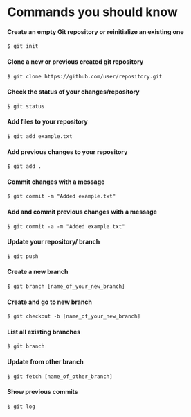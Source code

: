 # Commands you should know

#### Create an empty Git repository or reinitialize an existing one
`$ git init`

#### Clone a new or previous created git repository
`$ git clone https://github.com/user/repository.git`

#### Check the status of your changes/repository
`$ git status`

#### Add files to your repository
`$ git add example.txt`

#### Add previous changes to your repository
`$ git add .`

#### Commit changes with a message
`$ git commit -m "Added example.txt"`

#### Add and commit previous changes with a message
`$ git commit -a -m "Added example.txt"`

#### Update your repository/ branch
`$ git push`

#### Create a new branch
`$ git branch [name_of_your_new_branch]`

#### Create and go to new branch
`$ git checkout -b [name_of_your_new_branch]`

#### List all existing branches
`$ git branch`

#### Update from other branch
`$ git fetch [name_of_other_branch]`

#### Show previous commits
`$ git log`
